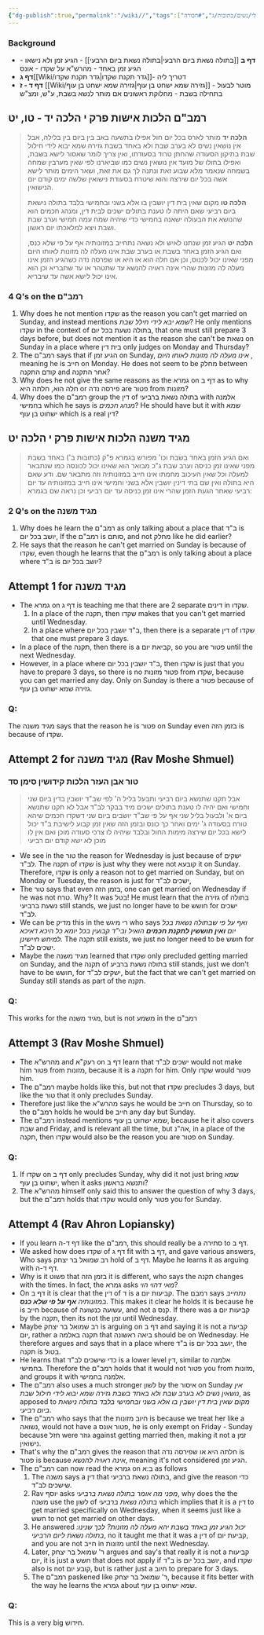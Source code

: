 ```yaml
---
{"dg-publish":true,"permalink":"/wiki//","tags":["רמבם/נשים/אישות/י","בבלי/נשים/כתובות/ב","בבלי/נשים/כתובות/ג","#חבורה"]}
---
```


### Background

+ **דף ב** [[בתולה נשאת ביום הרבעי\|בתולה נשאת ביום הרבעי]] - הגיע זמן ולא נישאו - הגיע זמן באחד - מהרש"א על שקדו - אונס
+ **דף ג**[[Wiki/גדר תקנת שקדו\|גדר תקנת שקדו]]- דטריך ליה
+ **דף ד - ז** [[Wiki/גזירה שמא ישחט בן עוף\|גזירה שמא ישחט בן עוף]] - מוטר לבעול בתחילה בשבת - מחלוקת ראשונים אם מותר לנשא בשבת, ע"ש, ומצ"ש
## רמב"ם הלכות אישות פרק י הלכה יד - טו, יט

> **הלכה יד** מותר לארס בכל יום חול אפילו בתשעה באב בין ביום בין בלילה, אבל אין נושאין נשים לא בערב שבת ולא באחד בשבת גזירה שמא יבוא לידי חילול שבת בתיקון הסעודה שהחתן טרוד בסעודתו, ואין צריך לומר שאסור לישא בשבת, ואפילו בחולו של מועד אין נושאין נשים כמו שביארנו לפי שאין מערבין שמחה בשמחה שנאמר מלא שבוע זאת ונתנה לך גם את זאת, ושאר הימים מותר לישא אשה בכל יום שירצה והוא שיטרח בסעודת נישואין שלשה ימים קודם יום הנישואין. 
>
> **הלכה טו** מקום שאין בית דין יושבין בו אלא בשני ובחמישי בלבד בתולה נישאת ביום רביעי שאם היתה לו טענת בתולים ישכים לבית דין, ומנהג חכמים הוא שהנושא את הבעולה ישאנה בחמישי כדי שיהיה שמח עמה חמישי וערב שבת ושבת ויצא למלאכתו יום ראשון. 
>
> **הלכה יט** הגיע זמן שנתנו לאיש ולא נשאה נתחייב במזונותיה אף על פי שלא כנס, ואם הגיע הזמן באחד בשבת או בערב שבת אינו מעלה לה מזונות לאותו היום מפני שאינו יכול לכנוס, וכן אם חלה הוא או היא או שפרסה נדה כשהגיע הזמן אינו מעלה לה מזונות שהרי אינה ראויה להנשא עד שתטהר או עד שתבריא וכן הוא אינו יכול לישא אשה עד שיבריא.
### 4 Q's on the רמב"ם
1. Why does he not mention שקדו as the reason you can't get married on Sunday, and instead mentions _שמא יבא לידי חילל שבת_? He only mentions שקדו in the context of בתולה נשעת בכל יום, that one must still prepare 3 days before, but does not mention it as the reason she can't be נשאת on Sunday in a place where בית דין  only judges on Monday and Thursday?
2. The רמב"ם says that if הגיע זמן on Sunday, _אינו מעלה לה מזונות לאותו היום_ , meaning he is חייב on Monday. He does not seem to be מחלק between קודם התקנה and אחר התקנה?
3. Why does he not give the same reasons as the גמרא on  דף ב as to why חלה הוא, חלתה היא or פירסה נדה are פטור from מזונות?
4. Why does the רמב"ם group the דין of בתולה נשאת ברביעי with אלמנה בחמישי which he says is _מנהג חכמים_? He should have but it with שמא ישחוט בן עוף which is a real דין? 
## מגיד משנה הלכות אישות פרק י הלכה יט

>ואם הגיע הזמן באחד בשבת וכו' מפורש בגמרא פ"ק (כתובות ב') באחד בשבת מפני שאינו זמן כניסה וערב שבת ג"כ מבואר הוא שאינו יכול לכונסה כמו שנתבאר למעלה וכל שאין העיכוב מחמתו אינו חייב במזונותיה וזה מתבאר שם. ודע שאם היא בתולה ואין שם בתי דינין יושבין אלא בשני וחמישי אינו חייב במזונותיה עד יום רביעי שאחר הגעת הזמן שהרי אינו זמן כניסה עד יום רביעי וכן נראה שם בגמרא:

### 2 Q's on the מגיד משנה
1. Why does he  learn the רמב"ם  as only talking about a place that ב"ד is יושב בכל יום, If the רמב"ם is סותם, and not מחלק like he did earlier? 
2. He says that the reason he can't get married on Sunday is because of שקדו, even though he learns that the רמב"ם is only talking about a place where ב"ד is יושב בכל יום?

## Attempt 1  for מגיד משנה

+ The גמרא on  דף ג is teaching me that there are 2 separate דינים in שקדו. 
	1. In a place of the תקנה, then שקדו makes that you can't get married until Wednesday.
	2. In a place where ב"ד יושבין בכל יום, then there is a separate דין of שקדו that one must prepare 3 days.
+ In a place of the תקנה, then there is a קביאת יום, so you are פטור until the next Wednesday.
+ However, in a place where ב"ד יושבין בכל יום, then שקדו is just that you have to prepare 3 days, so there is no פטור מזונות from שקדו, because you can get married any day. Only on Sunday is there a פטור  because of גזירה שמא ישחוט בן עוף.

### Q:

The מגיד משנה says that the reason he is פטור on Sunday even בזמן הזה is because of שקדו. 

## Attempt 2 for מגיד משנה (Rav Moshe Shmuel)

### טור אבן העזר הלכות קידושין סימן סד

> אבל תקנו שתנשא ביום רביעי ותבעל בליל ה' לפי שב"ד יושבין בדין ביום שני וחמישי ואם יהיה לו טענת בתולים ישכים מיד בבקר לב"ד אבל לא תקנו שתנשא ביום א' ולבעול בליל שני אף על פי שב"ד יושבים ביום שני דשקדו חכמים שיהא טורח בסעודה ג' ימים ואחר כך כונס ובזמן הזה שאין זמן קבוע לישיבת ב"ד יכול לישא בכל יום שירצה מימות החול ובלבד שיהיה לו צרכי סעודה מוכן ואם אין לו מוכן לא ישא קודם יום רביעי

+ We see in the טור the reason for Wednesday is just because of ישקים לב"ד. The תקנה of שקדו is just why they were not קובעא it on Sunday. Therefore, שקדו is only a reason not to get married on Sunday, but on Monday or Tuesday, the reason is just for ישכים לב"ד,
+ The טור says that even בזמן הזה, one can get married on Wednesday if he was not טרח. Why? It was בטל! He must learn that the גזירה of בתולה נשעת ברביעי still stands, we just no longer have to be חושש for ישכים לב"ד.
+ We can be מדיק this in the רי מיגש who says _ואף על פי שבתולה נשאת בכל יום **ואין חוששין לתקנת חכמים** הואיל ובי"ד קבועין בכל יומא כל היכא דאיכא למיחש חיישינן._ The תקנה still exists, we just no longer need to be חושש for ישכים לב"ד.
+ Maybe the מגיד משנה learned that שקדו only precluded getting married on Sunday, and the תקנה of בתולה נשעת ברביע still stands, just we don't have to be חושש, for ישקים לב"ד, but the fact that we can't get married on Sunday still stands as part of the תקנה.
### Q:
This works for the מגיד משנה, but is not משמע in the רמב"ם

## Attempt 3 (Rav Moshe Shmuel)

+ The מהרש"א and רעק"א on דף ב  learn that ישכים לב"ד would not make him פטור from מזונות, because it is a תקנה for him. Only שקדו would פטור him.
+ The רמב"ם maybe holds like this, but not that שקדו precludes 3 days, but like the טור that it only precludes Sunday.
+ Therefore just like the מהרש"א says he would be חייב on Thursday, so to the רמב"ם holds he would be חייב any day but Sunday.
+ The רמב"ם instead mentions שמא ישחוט בן עוף, because he it also covers שבת and Friday, and is relevant all the time, but אה"נ, in a place of the תקנה, then שקדו would also be the reason you are פטור on Sunday.
### Q: 
1. If שקדו on דף ב only precludes Sunday, why did it not just bring שמא ישחוט בן עוף, when it asks ותנשא בראשון? 
2.  The מהרש"א himself only said this to answer the question of why 3 days, but the רמב"ם holds that שקדו would only פטור you for Sunday.
## Attempt 4 (Rav Ahron Lopiansky)

+ If you learn   דף  ד-ה like the רמב"ם, this should really be a סתירה to דף ב. 
+ We asked how does שקדו of דף ג fit with דף ב, and gave various answers, Who says רב שמואל בר יצחק hold of דף ב. Maybe he learns it as arguing with דף ד-ה.
+ Why is it פשוט that בזמן הזה it is different, who says the תקנה changes with the times. In fact, the גמרא  asks _מאי דהוי הוי_?
+ On דף ב it is clear that the דין of ד is a קביעות יום. The רמבם says _נתחייב במזונותיה **אף על פי שלא כנס**_. This makes it clear he holds it is because he is חייב because of עשועה כנשועה, and not a קנס. If there was a קביעות יום by the תקנה, then its not the זמן until Wednesday.
+ Maybe רב שמואל בר יצחק is arguing on דף ב and saying it is not a קביעת יום, rather a תקנה באלמה that ביאה ראשונה should be on Wednesday. He therefore argues and says that in a place where ב"ד is יושב בכל יום, the תקנה  is בטול.
+ He learns that כדי שישכים לב"ד  is a lower level דין, similar to אלמנה בחמישי. Therefore the רמב"ם holds that it would not פטור you from מזונות, and groups it with אלמנה בחמישי.
+ The רמב"ם also uses a much stronger לשון by the איסור on Sunday _אין נושאין נשים לא בערב שבת ולא באחד בשבת גזירה שמא יבוא לידי חילול שבת_, as apposed to _מקום שאין בית דין יושבין בו אלא בשני ובחמישי בלבד בתולה נישאת ביום רביעי_. 
+ The רמב"ם who says that the חיוב מזונות is because we treat her like a נשואה, would not have a פטור אונס, he is only exempt on Friday - Sunday because חזל  were גוזר against getting married then, making it not a זמן נישואין.
+ That's why the רמב"ם gives the reason that חלתה היא או שפירסה נדה is פטור is because _אינה ראויה להנשא_, meaning it's not considered הגיע זמן.
+ The רמב"ם can now read the גמרא on ב:א as follows
	1. The משנה says a דין that בתולה נשאת ברביעי, and give the reason כדי שישכים לב"ד.
	2. Rav יוסף asks _מפני מה אומר בתולה נשאת ברביעי_, why does the the משנה use the לשון  of _בתולה נשאת ברביעי_ which implies that it is a דין to get married specifically on Wednesday, when it seems just like a חשש to not get married on other days.
	3. He answered _יכול הגיע זמן באחד בשבת יהא מעלה לה מזונות? לכך שנינו: בתולה נשאת ליום הרביעי_, no it taught me that it was a דין of קביעת יום, and you are not חייב in מזונות until the next Wednesday.
	4. Later, ר' שמואל בר יצחק argues and say's that really it is not a קביעות יום, it is just a חשש that does not apply if ב"ד is יושב בכל יום, and שקדו also is not קובע יום, but is rather just a חיוב to prepare for 3 days.
	5. The רמב"ם paskened like ר' שמואל בר יצחק, because it fits better with the way he learns the גמרא about שמא ישחוט בן עוף.
### Q:
This is a very big חידוש.